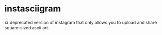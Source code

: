 # instasciigram
ㅁ deprecated version of instagram that only allows you to upload and share square-sized ascii art.

